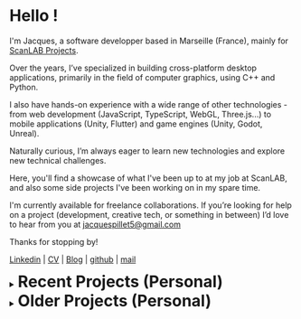 
# Hello !

I'm Jacques, a software developper based in Marseille (France), mainly for [ScanLAB Projects](https://scanlabprojects.co.uk/).

Over the years, I’ve specialized in building cross-platform desktop applications, primarily in the field of computer graphics, using C++ and Python.

I also have hands-on experience with a wide range of other technologies - from web development (JavaScript, TypeScript, WebGL, Three.js...) to mobile applications (Unity, Flutter) and game engines (Unity, Godot, Unreal).

Naturally curious, I’m always eager to learn new technologies and explore new technical challenges.

Here, you'll find a showcase of what I've been up to at my job at ScanLAB, and also some side projects I've been working on in my spare time.

I'm currently available for freelance collaborations.
If you’re looking for help on a project (development, creative tech, or something in between) I’d love to hear from you at [jacquespillet5@gmail.com](jacquespillet5@gmail.com)

Thanks for stopping by!

[Linkedin](https://www.linkedin.com/in/jacques-pillet-87bb5697/) | 
[CV](https://github.com/jacquespillet/jacquespillet.github.io/raw/main/Resume.pdf) |
[Blog](https://jacquespillet.blogspot.com/) |
[github](https://github.com/jacquespillet/) | 
[mail](jacquespillet5@gmail.com)


<!-- <details>
<summary><h1 style="display: inline;">ScanLAB Projects</h1></summary>

At ScanLAB, I've spent the past years building the studio's technical backbone - leading development of our in-house rendering engine,  real-time visualization tools, playback/synchronization systems, and production infrastructure.

Below is a look at some of the software I've developed at ScanLAB.

<table>
  <tr>
    <td align="center">
      <a href="Renderer">
        <img src="Images/ScanLAB/Renderella/Main.webp" alt="Renderer" width="400"/>
      </a>
    </td>
    <td align="center">
      <a href="Framerate">
        <img src="Images/ScanLAB/Framerate/Main.jpg" alt="Framerate" width="400"/>
      </a>
    </td>
  </tr>
  <tr>
    <td align="center">
      <a href="HighDetail">
        <img src="Images/ScanLAB/HighDetail/main.png" alt="High Detail" width="400"/>
      </a>
    </td>
    <td align="center">
      <a href="Variants">
        <img src="Images/ScanLAB/Variants/Main.jpg" alt="Variants" width="400"/>
      </a>
    </td>
  </tr>
  <tr>
    <td align="center">
      <a href="LiveAction">
        <img src="Images/ScanLAB/LiveAction/Main.png" alt="Live Action" width="400"/>
      </a>
    </td>
    <td align="center">
      <a href="XR">
        <img src="Images/ScanLAB/XR/Main.webp" alt="XR" width="400"/>
      </a>
    </td>
  </tr>
  <tr>
    <td align="center">
      <a href="Web">
        <img src="Images/ScanLAB/Web/Main.png" alt="Web" width="400"/>
      </a>
    </td>
  </tr>
</table>

</details> -->

<details>
<summary><h1 style="display: inline;">Recent Projects (Personal)</h1></summary>

Here you'll find my current side projects, brimming with fresh ideas and cutting-edge creativity.

<table>
  <tr>
    <td align="center">
      <a href="SVGF">
        <img src="Images/Home/SVGF.PNG" alt="SVGF" width="400"/>
      </a>
    </td>
    <td align="center">
      <a href="GPUPT">
        <img src="Images/Home/GPUPT.png" alt="Path Tracing Blog Posts" width="400"/>
      </a>
    </td>
  </tr>
  <tr>
    <td align="center">
      <a href="gfx">
        <img src="Images/Home/gfx.PNG" alt="Graphics Library (gfx)" width="400"/>
      </a>
    </td>
    <td align="center">
      <a href="Vulkan">
        <img src="Images/Home/vulkan.PNG" alt="Vulkan" width="400"/>
      </a>
    </td>
  </tr>
  <tr>
    <td align="center">
      <a href="Experiments">
        <img src="Images/Home/Experiments.PNG" alt="Graphics Experiments" width="400"/>
      </a>
    </td>
    <td align="center">
      <a href="Lab">
        <img src="Images/Home/Lab.PNG" alt="Media Lab" width="400"/>
      </a>
    </td>
  </tr>
</table>

</details>

<details>
<summary><h1 style="display: inline;">Older Projects (Personal)</h1></summary>

These are some of my older projects that may not be front and center, but still hold a special place for me.

<table>
  <tr>
    <td align="center">
      <a href="Engine">
        <img src="Images/Home/Kikoo.PNG" alt="Toy Engine" width="400"/>
      </a>
    </td>
    <td align="center">
      <a href="Threejs">
        <img src="Images/Home/Three.PNG" alt="ThreeJS Experiments" width="400"/>
      </a>
    </td>
  </tr>
  <tr>
    <td align="center">
      <a href="Physics">
        <img src="Images/Home/Physics.PNG" alt="Physics Experiments" width="400"/>
      </a>
    </td>
    <td align="center">
      <a href="PathTracing">
        <img src="Images/Home/PT.PNG" alt="Path Tracer" width="400"/>
      </a>
    </td>
  </tr>
  <tr>
    <td align="center">
      <a href="Misc">
        <img src="Images/Home/Misc.PNG" alt="Misc" width="400"/>
      </a>
    </td>
  </tr>
</table>

</details>
